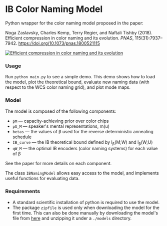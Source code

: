 # IB Color Naming Model

Python wrapper for the color naming model proposed in the paper:

Noga Zaslavsky, Charles Kemp, Terry Regier, and Naftali Tishby (2018).
Efficient compression in color naming and its evolution. *PNAS*, 115(31):7937– 7942.
https://doi.org/10.1073/pnas.1800521115 

[![Efficient compression in color naming and its evolution](http://img.youtube.com/vi/4nJ35y9iYiM/0.jpg)](https://www.youtube.com/watch?v=4nJ35y9iYiM&feature=emb_logo)

### Usage

Run `python main.py` to see a simple demo.
This demo shows how to load the model, plot the theoretical bound,
evaluate new naming data (with respect to the WCS color naming grid),
and plot mode maps.

### Model

The model is composed of the following components:

- `pM`	— capacity-achieving prior over color chips
- `pU_M` — speaker's mental representations, m(u)
- `betas` —	the values of &beta; used for the reverse deterministic annealing schedule
- `IB_curve` —	the IB theoretical bound defined by I<sub>&beta;</sub>(M;W) and I<sub>&beta;</sub>(W;U)
- `qW_M`	—	the optimal IB encoders (color naming systems) for each value of &beta;

See the paper for more details on each component.

The class `IBNamingModel` allows easy access to the model,
and implements useful functions for evaluating data. 

### Requirements

- A standard scientific installation of python is required to use the model.  
- The package `zipfile` is used only when downloading the model for the first time. This can also be done manually by
downloading the model's file from  [here](https://www.dropbox.com/s/70w953orv27kz1o/IB_color_naming_model.zip?dl=1)
and unzipping it under a `./models` directory.
